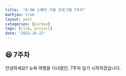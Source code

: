 ```yaml
---
title:  "K-SW 스퀘어 가을 프로그램 7주차"
mathjax: true
layout: post
categories: [purdue]
tags: [club, project]
date: "2022-10-22"
---
```


## 😆 7주차

안녕하세요!! 뉴욕 여행을 다녀왔던, 7주차 일기 시작하겠습니다.